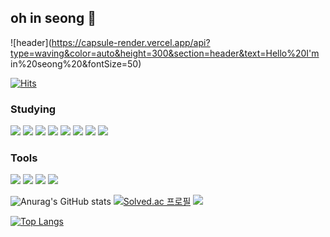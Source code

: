 ## oh in seong 👋
![header](https://capsule-render.vercel.app/api?type=waving&color=auto&height=300&section=header&text=Hello%20I'm   in%20seong%20&fontSize=50)

<!--
**ois0886/ois0886** is a ✨ _special_ ✨ repository because its `README.md` (this file) appears on your GitHub profile.

Here are some ideas to get you started:

- 🔭 I’m currently working on ...
- 🌱 I’m currently learning ...
- 👯 I’m looking to collaborate on ...
- 🤔 I’m looking for help with ...
- 💬 Ask me about ...
- 📫 How to reach me: ...
- 😄 Pronouns: ...
- ⚡ Fun fact: ...
-->
[![Hits](https://hits.seeyoufarm.com/api/count/incr/badge.svg?url=https%3A%2F%2Fgithub.com%2Fois0886&count_bg=%233D83D7&title_bg=%232AB0A5&icon=&icon_color=%23E7E7E7&title=hits&edge_flat=false)](https://hits.seeyoufarm.com)

### Studying
<img src="https://img.shields.io/badge/Kotlin-7F52FF?style=for-the-badge&logo=Kotlin&logoColor=white"/> <img src="https://img.shields.io/badge/c++-00599C?style=for-the-badge&logo=c%2B%2B&logoColor=white"> <img src="https://img.shields.io/badge/java-007396.svg?style=for-the-badge&logo=JAVA&logoColor=white"> <img src="https://img.shields.io/badge/Python-3776AB?style=for-the-badge&logo=python&logoColor=white"/> <img src="https://img.shields.io/badge/github-181717?style=for-the-badge&logo=github&logoColor=white"> <img src="https://img.shields.io/badge/html-E34F26?style=for-the-badge&logo=html5&logoColor=white"> <img src="https://img.shields.io/badge/css-1572B6?style=for-the-badge&logo=css3&logoColor=white"> <img src="https://img.shields.io/badge/javascript-F7DF1E?style=for-the-badge&logo=javascript&logoColor=black">

### Tools
<img src="https://img.shields.io/badge/git-F05032?style=for-the-badge&logo=git&logoColor=white"> <img src="https://img.shields.io/badge/Eclipse-2C2255.svg?style=for-the-badge&logo=Eclipse%20IDE&logoColor=white"> <img src="https://img.shields.io/badge/Visual%20Studio%20Code-007ACC.svg?style=for-the-badge&logo=Visual%20Studio%20Code&logoColor=white"> <img src="https://img.shields.io/badge/Android%20Studio-3DDC84.svg?style=for-the-badge&logo=Android%20Studio&logoColor=white">

![Anurag's GitHub stats](https://github-readme-stats.vercel.app/api?username=ois0886&show_icons=true&theme=dark) [![Solved.ac
프로필](http://mazassumnida.wtf/api/v2/generate_badge?boj=ois0886)](https://solved.ac/ois0886)
<img src="http://mazandi.herokuapp.com/api?handle=ois0886&theme=warm"/>

[![Top Langs](https://github-readme-stats.vercel.app/api/top-langs/?username=ois0886&layout=compact&theme=dark&langs_count=10)](https://github.com/anuraghazra/github-readme-stats)
